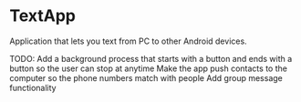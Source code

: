# TextApp
Application that lets you text from PC to other Android devices.

TODO:
  Add a background process that starts with a button and ends with a button so the user can stop at anytime
  Make the app push contacts to the computer so the phone numbers match with people
  Add group message functionality
